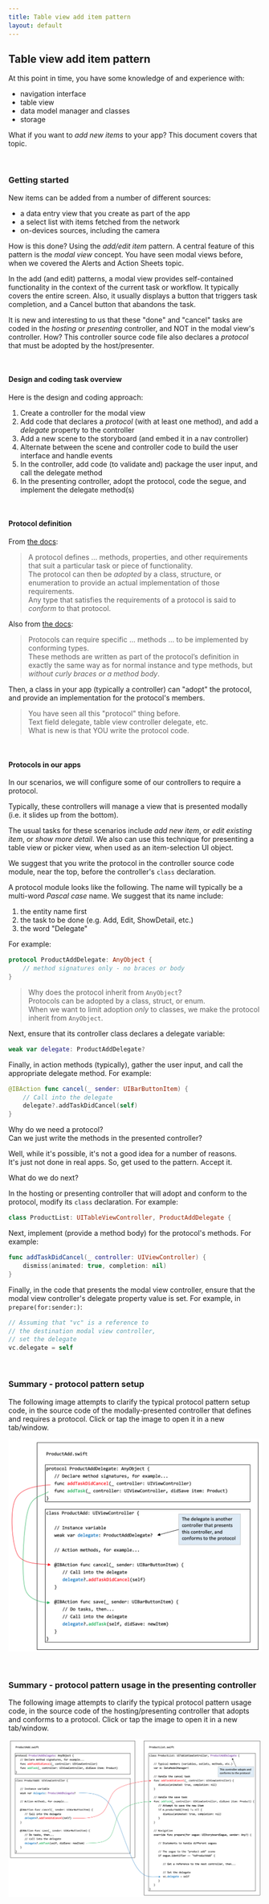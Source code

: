 ```yaml
---
title: Table view add item pattern
layout: default
---
```


## Table view add item pattern

At this point in time, you have some knowledge of and experience with:
* navigation interface  
* table view  
* data model manager and classes  
* storage  

What if you want to *add new items* to your app? This document covers that topic. 

<br>

### Getting started

New items can be added from a number of different sources:
* a data entry view that you create as part of the app
* a select list with items fetched from the network
* on-devices sources, including the camera

How is this done? Using the *add/edit item* pattern. A central feature of this pattern is the *modal view* concept. You have seen modal views before, when we covered the Alerts and Action Sheets topic. 

In the add (and edit) patterns, a modal view provides self-contained functionality in the context of the current task or workflow. It typically covers the entire screen. Also, it usually displays a button that triggers task completion, and a Cancel button that abandons the task. 

It is new and interesting to us that these "done" and "cancel" tasks are coded in the *hosting* or *presenting* controller, and NOT in the modal view's controller. How? This controller source code file also declares a *protocol* that must be adopted by the host/presenter. 

<br>

#### Design and coding task overview

Here is the design and coding approach:

1. Create a controller for the modal view
2. Add code that declares a *protocol* (with at least one method), and add a *delegate* property to the controller
3. Add a new scene to the storyboard (and embed it in a nav controller)
4. Alternate between the scene and controller code to build the user interface and handle events
5. In the controller, add code (to validate and) package the user input, and call the delegate method
6. In the presenting controller, adopt the protocol, code the segue, and implement the delegate method(s)

<br>

#### Protocol definition

From [the docs](https://docs.swift.org/swift-book/LanguageGuide/Protocols.html):

> A protocol defines ... methods, properties, and other requirements that suit a particular task or piece of functionality.  
> The protocol can then be *adopted* by a class, structure, or enumeration to provide an actual implementation of those requirements.  
> Any type that satisfies the requirements of a protocol is said to *conform* to that protocol.

Also from [the docs](https://docs.swift.org/swift-book/LanguageGuide/Protocols.html#ID270):

> Protocols can require specific ... methods ... to be implemented by conforming types.  
> These methods are written as part of the protocol’s definition in exactly the same way as for normal instance and type methods, but *without curly braces or a method body*.

Then, a class in your app (typically a controller) can "adopt" the protocol, and provide an implementation for the protocol's members.

> You have seen all this "protocol" thing before.  
> Text field delegate, table view controller delegate, etc.  
> What is new is that YOU write the protocol code.  

<br>

#### Protocols in our apps 

In our scenarios, we will configure some of our controllers to require a protocol. 

Typically, these controllers will manage a view that is presented modally (i.e. it slides up from the bottom). 

The usual tasks for these scenarios include *add new item*, or *edit existing item*, or *show more detail*. We also can use this technique for presenting a table view or picker view, when used as an item-selection UI object. 

We suggest that you write the protocol in the controller source code module, near the top, before the controller's `class` declaration. 

A protocol module looks like the following. The name will typically be a multi-word *Pascal case* name. We suggest that its name include: 
1. the entity name first
1. the task to be done (e.g. Add, Edit, ShowDetail, etc.)
1. the word "Delegate" 

For example:

```swift
protocol ProductAddDelegate: AnyObject {
	// method signatures only - no braces or body
}
```

> Why does the protocol inherit from `AnyObject`?  
> Protocols can be adopted by a class, struct, or enum.  
> When we want to limit adoption *only* to classes, we make the protocol inherit from `AnyObject`. 

Next, ensure that its controller class declares a delegate variable:

```swift
weak var delegate: ProductAddDelegate?
```

Finally, in action methods (typically), gather the user input, and call the appropriate delegate method. For example:

```swift
@IBAction func cancel(_ sender: UIBarButtonItem) {
    // Call into the delegate
    delegate?.addTaskDidCancel(self)
}
```

Why do we need a protocol?  
Can we just write the methods in the presented controller?  

Well, while it's possible, it's not a good idea for a number of reasons.  
It's just not done in real apps. So, get used to the pattern. Accept it.

What do we do next?

In the hosting or presenting controller that will adopt and conform to the protocol, modify its `class` declaration. For example: 

```swift
class ProductList: UITableViewController, ProductAddDelegate {
```

Next, implement (provide a method body) for the protocol's methods. For example:

```swift
func addTaskDidCancel(_ controller: UIViewController) {
    dismiss(animated: true, completion: nil)
}
```

Finally, in the code that presents the modal view controller, ensure that the modal view controller's delegate property value is set. For example, in `prepare(for:sender:)`:

```swift
// Assuming that "vc" is a reference to
// the destination modal view controller, 
// set the delegate 
vc.delegate = self
```

<br>

### Summary - protocol pattern setup

The following image attempts to clarify the typical protocol pattern setup code, in the source code of the modally-presented controller that defines and requires a protocol. Click or tap the image to open it in a new tab/window. 

<a href="https://dps923.ca/media/protocol-pattern-setup.png" target="_blank"><img src="/media/protocol-pattern-setup.png" alt="Protocol pattern setup" /></a>

<br>

### Summary - protocol pattern usage in the presenting controller

The following image attempts to clarify the typical protocol pattern usage code, in the source code of the hosting/presenting controller that adopts and conforms to a protocol. Click or tap the image to open it in a new tab/window. 

<a href="https://dps923.ca/media/protocol-pattern-controller.png" target="_blank"><img src="/media/protocol-pattern-controller.png" alt="Protocol pattern setup" /></a>

<br>

